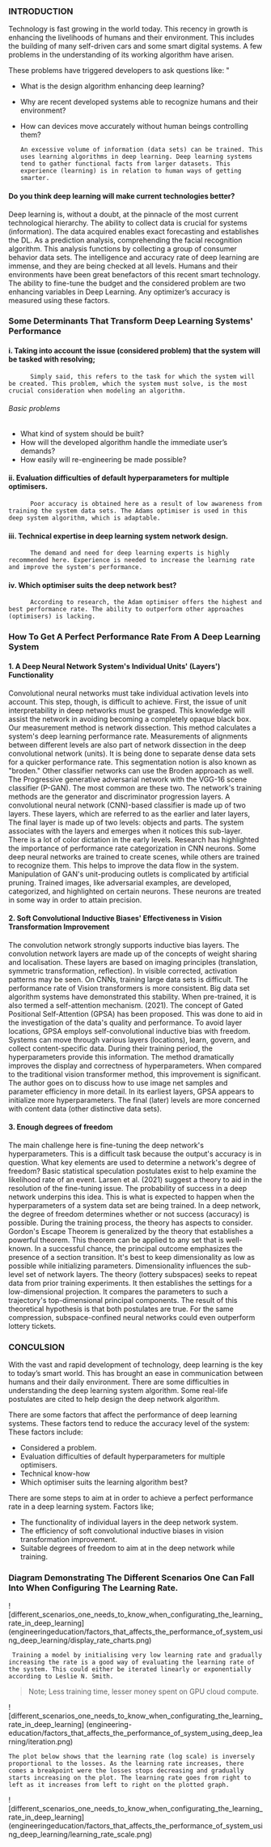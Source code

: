 ### INTRODUCTION
Technology is fast growing in the world today. This recency in growth is enhancing the livelihoods of humans and their environment. This includes the building of many self-driven cars and some smart digital systems.
A few problems in the understanding of its working algorithm have arisen. 
   
   These problems have triggered developers to ask questions like: "

* What is the design algorithm enhancing deep learning?
* Why are recent developed systems able to recognize humans and their environment?
* How can devices move accurately without human beings controlling them?

      An excessive volume of information (data sets) can be trained. This uses learning algorithms in deep learning. Deep learning systems tend to gather functional facts from larger datasets. This experience (learning) is in relation to human ways of getting smarter. 

#### Do you think deep learning will make current technologies better?

Deep learning is, without a doubt, at the pinnacle of the most current technological hierarchy. The ability to collect data is crucial for systems (information). The data acquired enables exact forecasting and establishes the DL. As a prediction analysis, comprehending the facial recognition algorithm. This analysis functions by collecting a group of consumer behavior data sets. The intelligence and accuracy rate of deep learning are immense, and they are being checked at all levels. Humans and their environments have been great benefactors of this recent smart technology.
 The ability to fine-tune the budget and the considered problem are two enhancing variables in Deep Learning. Any optimizer’s accuracy is measured using these factors. 

### Some Determinants That Transform Deep Learning Systems' Performance

#### i. Taking into account the issue (considered problem) that the system will be tasked with resolving; 
          Simply said, this refers to the task for which the system will be created. This problem, which the system must solve, is the most crucial consideration when modeling an algorithm.
 ######  Basic problems
* What kind of system should be built? 
* How will the developed algorithm handle the immediate user’s demands?
* How easily will re-engineering be made possible?

#### ii. Evaluation difficulties of default hyperparameters for multiple optimisers.
          Poor accuracy is obtained here as a result of low awareness from training the system data sets. The Adams optimiser is used in this deep system algorithm, which is adaptable. 

#### iii. Technical expertise in deep learning system network design.

          The demand and need for deep learning experts is highly recommended here. Experience is needed to increase the learning rate and improve the system's performance.

#### iv. Which optimiser suits the deep network best?
          According to research, the Adam optimiser offers the highest and best performance rate. The ability to outperform other approaches (optimisers) is lacking. 

### How To Get A Perfect Performance Rate From A Deep Learning System

#### 1. A Deep Neural Network System's Individual Units' (Layers') Functionality 

Convolutional neural networks must take individual activation levels into account. This step, though, is difficult to achieve. First, the issue of unit interpretability in deep networks must be grasped.
This knowledge will assist the network in avoiding becoming a completely opaque black box. Our measurement method is network dissection. This method calculates a system's deep learning performance rate.
Measurements of alignments between different levels are also part of network dissection in the deep convolutional network (units). It is being done to separate dense data sets for a quicker performance rate. This segmentation notion is also known as "broden." Other classifier networks can use the Broden approach as well. The Progressive generative adversarial network with the VGG-16 scene classifier (P-GAN). The most common are these two.
The network's training methods are the generator and discriminator progression layers. A convolutional neural network (CNN)-based classifier is made up of two layers. These layers, which are referred to as the earlier and later layers,  The final layer is made up of two levels: objects and parts. The system associates with the layers and emerges when it notices this sub-layer. There is a lot of color dictation in the early levels.
 Research has highlighted the importance of performance rate categorization in CNN neurons. Some deep neural networks are trained to create scenes, while others are trained to recognize them. This helps to improve the data flow in the system. 
Manipulation of GAN's unit-producing outlets is complicated by artificial pruning. Trained images, like adversarial examples, are developed, categorized, and highlighted on certain neurons. These neurons are treated in some way in order to attain precision. 

#### 2. Soft Convolutional Inductive Biases' Effectiveness in Vision Transformation Improvement

The convolution network strongly supports inductive bias layers. The convolution network layers are made up of the concepts of weight sharing and localisation. These layers are based on imaging principles (translation, symmetric transformation, reflection). In visible corrected, activation patterns may be seen. 
On CNNs, training large data sets is difficult. The performance rate of Vision transformers is more consistent. Big data set algorithm systems have demonstrated this stability. When pre-trained, it is also termed a self-attention mechanism. (2021). The concept of Gated Positional Self-Attention (GPSA) has been proposed. This was done to aid in the investigation of the data's quality and performance. To avoid layer locations, GPSA employs self-convolutional inductive bias with freedom. Systems can move through various layers (locations), learn, govern, and collect content-specific data. During their training period, the hyperparameters provide this information. The method dramatically improves the display and correctness of hyperparameters. When compared to the traditional vision transformer method, this improvement is significant. The author goes on to discuss how to use image net samples and parameter efficiency in more detail. 
In its earliest layers, GPSA appears to initialize more hyperparameters. The final (later) levels are more concerned with content data (other distinctive data sets).
 
#### 3. Enough degrees of freedom 

The main challenge here is fine-tuning the deep network's hyperparameters. This is a difficult task because the output's accuracy is in question. 
What key elements are used to determine a network's degree of freedom? 
Basic statistical speculation postulates exist to help examine the likelihood rate of an event. Larsen et al. (2021) suggest a theory to aid in the resolution of the fine-tuning issue. The probability of success in a deep network underpins this idea. This is what is expected to happen when the hyperparameters of a system data set are being trained.
In a deep network, the degree of freedom determines whether or not success (accuracy) is possible. During the training process, the theory has aspects to consider. Gordon's Escape Theorem is generalized by the theory that establishes a powerful theorem. This theorem can be applied to any set that is well-known. In a successful chance, the principal outcome emphasizes the presence of a section transition. It's best to keep dimensionality as low as possible while initializing parameters. Dimensionality influences the sub-level set of network layers.
The theory (lottery subspaces) seeks to repeat data from prior training experiments. It then establishes the settings for a low-dimensional projection. It compares the parameters to such a trajectory's top-dimensional principal components. The result of this theoretical hypothesis is that both postulates are true. For the same compression, subspace-confined neural networks could even outperform lottery tickets. 

 ### CONCULSION
With the vast and rapid development of technology, deep learning is the key to today’s smart world. This has brought an ease in communication between humans and their daily environment. There are some difficulties in understanding the deep learning system algorithm.
Some real-life postulates are cited to help design the deep network algorithm.

There are some factors that affect the performance of  deep learning systems. These factors tend to reduce the accuracy level of the system: These factors include: 
* Considered a problem.
* Evaluation difficulties of default hyperparameters for multiple optimisers.
* Technical know-how
* Which optimiser suits the learning algorithm best?

There are some steps to aim at in order to achieve a perfect performance rate in a deep learning system. Factors like;
* The functionality of individual layers in the deep network system.
* The efficiency of soft convolutional inductive biases in vision transformation improvement.
* Suitable degrees of freedom to aim at in the deep network while training.


### Diagram Demonstrating The Different Scenarios One Can Fall Into When Configuring The Learning Rate.

 ![different_scenarios_one_needs_to_know_when_configurating_the_learning_rate_in_deep_learning] (engineeringeducation/factors_that_affects_the_performance_of_system_using_deep_learning/display_rate_charts.png) 

     Training a model by initialising very low learning rate and gradually increasing the rate is a good way of evaluating the learning rate of the system. This could either be iterated linearly or exponentially according to Leslie N. Smith.

>Note; Less training time, lesser money spent on GPU cloud compute.  

 ![different_scenarios_one_needs_to_know_when_configurating_the_learning_rate_in_deep_learning] (engineering-education/factors_that_affects_the_performance_of_system_using_deep_learning/iteration.png) 

    The plot below shows that the learning rate (log scale) is inversely proportional to the losses. As the learning rate increases, there comes a breakpoint were the losses stops decreasing and gradually starts increasing on the plot. The learning rate goes from right to left as it increases from left to right on the plotted graph. 

![different_scenarios_one_needs_to_know_when_configurating_the_learning_rate_in_deep_learning] (engineeringeducation/factors_that_affects_the_performance_of_system_using_deep_learning/learning_rate_scale.png) 


